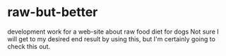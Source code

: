 # raw-but-better
development work for a web-site about raw food diet for dogs
Not sure I will get to my desired end result by using this, but I'm certainly going to check this out.
